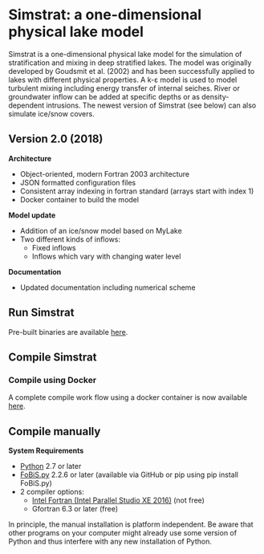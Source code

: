 # Simstrat: a one-dimensional physical lake model

Simstrat is a one-dimensional physical lake model for the simulation of stratification and mixing in deep stratified lakes. The model was originally developed by Goudsmit et al. (2002) and has been successfully applied to lakes with different physical properties. A k-ε model is used to model turbulent mixing including energy transfer of internal seiches. River or groundwater inflow can be added at specific depths or as density-dependent intrusions. The newest version of Simstrat (see below) can also simulate ice/snow covers.

## Version 2.0 (2018)
**Architecture**
- Object-oriented, modern Fortran 2003 architecture
- JSON formatted configuration files
- Consistent array indexing in fortran standard (arrays start with index 1)
- Docker container to build the model

**Model update**
- Addition of an ice/snow model based on MyLake
- Two different kinds of inflows:
	- Fixed inflows
	- Inflows which vary with changing water level

**Documentation**
- Updated documentation including numerical scheme

## Run Simstrat
Pre-built binaries are available [here](prebuilt).

## Compile Simstrat

### Compile using Docker
A complete compile work flow using a docker container is now available
[here](misc/docker_build_env).

## Compile manually

**System Requirements**

- [Python](https://www.python.org/) 2.7 or later
- [FoBiS.py](https://github.com/szaghi/FoBiS) 2.2.6 or later (available via GitHub or pip using pip install FoBiS.py)
- 2 compiler options:
	- [Intel Fortran (Intel Parallel Studio XE 2016)](https://software.intel.com/en-us/parallel-studio-xe/choose-download) (not free)
	- Gfortran 6.3 or later (free)

In principle, the manual installation is platform independent. Be aware that other programs on your computer might already use some version of Python and thus interfere with any new installation of Python.
